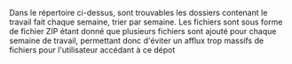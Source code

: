 Dans le répertoire ci-dessus, sont trouvables les dossiers contenant le travail fait chaque semaine, trier par semaine. 
Les fichiers sont sous forme de fichier ZIP étant donné que plusieurs fichiers sont ajouté pour chaque semaine de travail,
permettant donc d'éviter un afflux trop massifs de fichiers pour l'utilisateur accédant à ce dépot
